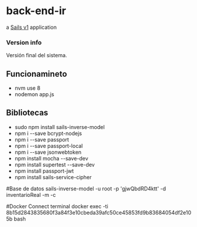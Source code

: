 # back-end-ir

a [Sails v1](https://sailsjs.com) application




### Version info

Versión final del sistema.

## Funcionamineto

+ nvm use 8
+ nodemon app.js

## Bibliotecas
+ sudo npm install sails-inverse-model
+ npm i --save bcrypt-nodejs
+ npm i --save passport
+ npm i --save passport-local
+ npm i --save jsonwebtoken
+ npm install mocha --save-dev
+ npm install supertest --save-dev
+ npm install passport-jwt
+ npm install sails-service-cipher

#Base de datos
sails-inverse-model -u root -p 'gjwQbdRD4ktt' -d inventarioReal -m -c

#Docker
Connect terminal docker exec -ti 8b15d2843835680f3a84f3e10cbeda39afc50ce45853fd9b83684054df2e105b bash


